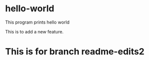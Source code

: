 # hello-world
This program prints hello world

This is to add a new feature.


# This is for branch readme-edits2

